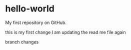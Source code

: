 # hello-world
My first repository on GitHub.

this is my first change
I am updating the read me file again

branch changes
